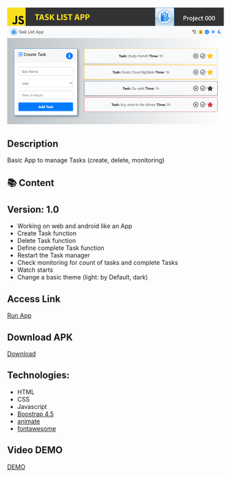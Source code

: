 ![](Top.fw.png)

## Description

Basic App to manage Tasks (create, delete, monitoring)

## :books: Content

## Version: 1.0

- Working on web and android like an App
- Create Task function
- Delete Task function
- Define complete Task function
- Restart the Task manager
- Check monitoring for count of tasks and complete Tasks
- Watch starts
- Change a basic theme (light: by Default, dark)

## Access Link

[Run App](https://agzsoftsi.github.io/100_JavaScript_projects_Challenge/000_Project1_Task_list/index.html)

## Download APK

[Download](https://drive.google.com/file/d/15aiHPzrDrNeZ5muwXWxkDSLmDFHSOAnn/view?usp=sharing)

## Technologies:

- HTML
- CSS
- Javascript
- [Boostrap 4.5](https://getbootstrap.com/docs/4.5/getting-started/introduction/)
- [animate](https://animate.style/)
- [fontawesome](https://fontawesome.com/)

## Video DEMO

[DEMO](https://youtu.be/Y2xLfqu4DCQ)